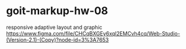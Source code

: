 # goit-markup-hw-08
responsive adaptive layout and graphic 
https://www.figma.com/file/CHCqBXGEy6xqI2EMCvh4cq/Web-Studio-(Version-2.1)-(Copy)?node-id=3%3A7653
